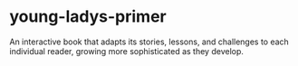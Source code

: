 # young-ladys-primer
An interactive book that adapts its stories, lessons, and challenges to each individual reader, growing more sophisticated as they develop.
